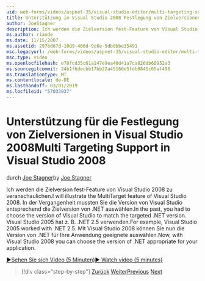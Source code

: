 ```yaml
---
uid: web-forms/videos/aspnet-35/visual-studio-editor/multi-targeting-support-in-visual-studio-2008
title: Unterstützung in Visual Studio 2008 Festlegung von Zielversionen | Microsoft-Dokumentation
author: JoeStagner
description: Ich werden die Zielversion fest-Feature von Visual Studio 2008 zu veranschaulichen. In der Vergangenheit mussten Sie die Version von Visual Studio entsprechend dem Ziel .NET Versi auswählen...
ms.author: riande
ms.date: 11/15/2007
ms.assetid: 297bd67d-10d9-406d-9c6e-9db0bbe35491
msc.legacyurl: /web-forms/videos/aspnet-35/visual-studio-editor/multi-targeting-support-in-visual-studio-2008
msc.type: video
ms.openlocfilehash: e78fcd35c61a147e9ea40d41a7ca826db60952a3
ms.sourcegitcommit: 24b1f6decbb17bb22a45166e5fdb0845c65af498
ms.translationtype: MT
ms.contentlocale: de-DE
ms.lasthandoff: 03/01/2019
ms.locfileid: "57033937"
---
```

<a name="multi-targeting-support-in-visual-studio-2008"></a><span data-ttu-id="9a342-104">Unterstützung für die Festlegung von Zielversionen in Visual Studio 2008</span><span class="sxs-lookup"><span data-stu-id="9a342-104">Multi Targeting Support in Visual Studio 2008</span></span>
====================
<span data-ttu-id="9a342-105">durch [Joe Stagner](https://github.com/JoeStagner)</span><span class="sxs-lookup"><span data-stu-id="9a342-105">by [Joe Stagner](https://github.com/JoeStagner)</span></span>

<span data-ttu-id="9a342-106">Ich werden die Zielversion fest-Feature von Visual Studio 2008 zu veranschaulichen.</span><span class="sxs-lookup"><span data-stu-id="9a342-106">I will illustrate the MultiTarget feature of Visual Studio 2008.</span></span> <span data-ttu-id="9a342-107">In der Vergangenheit mussten Sie die Version von Visual Studio entsprechend die Zielversion von .NET auswählen.</span><span class="sxs-lookup"><span data-stu-id="9a342-107">In the past, you had to choose the version of Visual Studio to match the targeted .NET version.</span></span> <span data-ttu-id="9a342-108">Visual Studio 2005 hat z. B. .NET 2.5 verwenden.</span><span class="sxs-lookup"><span data-stu-id="9a342-108">For example, Visual Studio 2005 worked with .NET 2.5.</span></span> <span data-ttu-id="9a342-109">Mit Visual Studio 2008 können Sie nun die Version von .NET für Ihre Anwendung geeignete auswählen.</span><span class="sxs-lookup"><span data-stu-id="9a342-109">Now, with Visual Studio 2008 you can choose the version of .NET appropriate for your application.</span></span>

[<span data-ttu-id="9a342-110">&#9654;Sehen Sie sich Video (5 Minuten)</span><span class="sxs-lookup"><span data-stu-id="9a342-110">&#9654; Watch video (5 minutes)</span></span>](https://channel9.msdn.com/Blogs/ASP-NET-Site-Videos/multi-targeting-support-in-visual-studio-2008)

> [!div class="step-by-step"]
> <span data-ttu-id="9a342-111">[Zurück](javascript-debugging-in-visual-studio-2008.md)
> [Weiter](intellisense-for-jscript-and-aspnet-ajax.md)</span><span class="sxs-lookup"><span data-stu-id="9a342-111">[Previous](javascript-debugging-in-visual-studio-2008.md)
[Next](intellisense-for-jscript-and-aspnet-ajax.md)</span></span>
